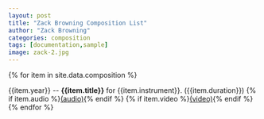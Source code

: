 ```yaml
---
layout: post
title: "Zack Browning Composition List"
author: "Zack Browning"
categories: composition
tags: [documentation,sample]
image: zack-2.jpg
---
```


{% for item in site.data.composition %} <p> <dl> {{item.year}} -- <b>{{item.title}}</b> for {{item.instrument}}. ({{item.duration}})  {% if item.audio %}[(audio)]({{item.audio}}){% endif %}  {% if item.video %}[(video)]({{item.video}}){% endif %} {% endfor %}
